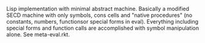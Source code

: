 Lisp implementation with minimal abstract machine. Basically a modified SECD machine with only
symbols, cons cells and "native procedures" (no constants, numbers, functionsor special forms in eval). Everything including special forms and function calls are accomplished with symbol manipulation alone. See meta-eval.rkt.

